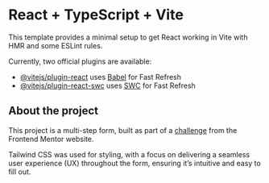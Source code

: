 # React + TypeScript + Vite

This template provides a minimal setup to get React working in Vite with HMR and some ESLint rules.

Currently, two official plugins are available:

- [@vitejs/plugin-react](https://github.com/vitejs/vite-plugin-react/blob/main/packages/plugin-react/README.md) uses [Babel](https://babeljs.io/) for Fast Refresh
- [@vitejs/plugin-react-swc](https://github.com/vitejs/vite-plugin-react-swc) uses [SWC](https://swc.rs/) for Fast Refresh

## About the project

This project is a multi-step form, built as part of a [challenge](https://www.frontendmentor.io/challenges/multistep-form-YVAnSdqQBJ) from the Frontend Mentor website.

Tailwind CSS was used for styling, with a focus on delivering a seamless user experience (UX) throughout the form, ensuring it’s intuitive and easy to fill out.
